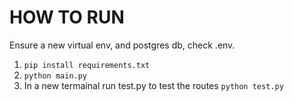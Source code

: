 # HOW TO RUN

Ensure a new virtual env, and postgres db, check .env.
1. `pip install requirements.txt`
2. `python main.py`
3. In a new termainal run test.py to test the routes `python test.py`